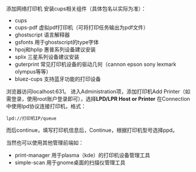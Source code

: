 添加网络打印机
安装cups相关组件（具体包名以实际为准）：
- cups
- cups-pdf  虚拟pdf打印机（可将打印任务输出为pdf文件）
- ghostscript  语言解释器
- gsfonts  用于ghostscript的type字体
- hpoj和hplip  惠普系列设备建议安装
- splix  三星系列设备建议安装
- guterprint  常见打印机设备的驱动几何（cannon epson sony lexmark olympus等等）
- bluez-cups  支持蓝牙功能的打印设备

浏览器访问localhost:631。
进入Administration项，添加打印机Add Printer（如需登录，使用root账户登录即可），选择**LPD/LPR Host or Printer**
在Connection中使用lpd协议连接打印机，格式：
```
lpd://打印机IP/queue
```
而后continue，填写打印机信息后，Continue，根据打印机型号选择ppd。

当然也可以使用其他管理前端如：
- print-manager  用于plasma（kde）的打印机设备管理工具
- simple-scan  用于gnome桌面的扫描仪管理工具
